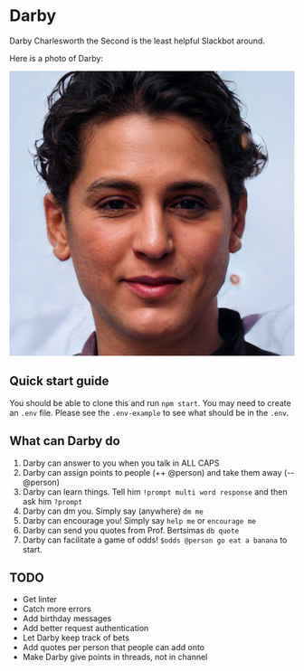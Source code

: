 # Darby
Darby Charlesworth the Second is the least helpful Slackbot around.

Here is a photo of Darby:

![Darby](images/darby_the_second.jpeg)

## Quick start guide

You should be able to clone this and run `npm start`. You may need to create an `.env` file. Please see the `.env-example` to see what should be in the `.env`.

## What can Darby do
1. Darby can answer to you when you talk in ALL CAPS
2. Darby can assign points to people (++ @person) and take them away (-- @person)
3. Darby can learn things. Tell him `!prompt multi word response` and then ask him `?prompt`
4. Darby can dm you. Simply say (anywhere) `dm me`
5. Darby can encourage you! Simply say `help me` or `encourage me`
6. Darby can send you quotes from Prof. Bertsimas `db quote`
7. Darby can facilitate a game of odds! `$odds @person go eat a banana` to start.

## TODO

* Get linter
* Catch more errors
* Add birthday messages
* Add better request authentication
* Let Darby keep track of bets
* Add quotes per person that people can add onto 
* Make Darby give points in threads, not in channel